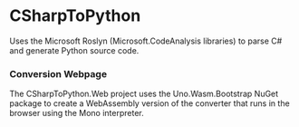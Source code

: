 # CSharpToPython

Uses the Microsoft Roslyn (Microsoft.CodeAnalysis libraries) to parse C# and generate Python source code.

### Conversion Webpage

The CSharpToPython.Web project uses the Uno.Wasm.Bootstrap NuGet package to create a WebAssembly version of the converter that runs in the browser using the Mono interpreter.
